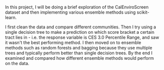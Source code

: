 In this project, I will be doing a brief exploration of the CalEnviroScreen dataset and then implementing various ensemble methods using scikit-learn.

I first clean the data and compare different communities. Then I try using a single decision tree to make a prediction on which score bracket a certain tract lies in - i.e. the response variable is CES 3.0 Percentile Range, and saw it wasn't the best performing method. I then moved on to ensemble methods such as random forests and bagging because they use multiple trees and typically perform better than single decision trees. By the end I examined and compared how different ensemble methods would perform on the data.
